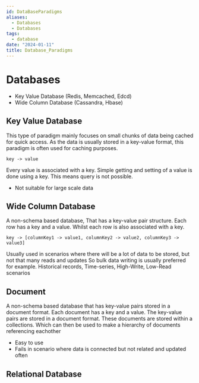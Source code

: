 ```yaml
---
id: DataBaseParadigms
aliases:
  - Databases
  - Databases 
tags:
  - database
date: "2024-01-11"
title: Database_Paradigms
---
```


# Databases 
- Key Value Database (Redis, Memcached, Edcd)
- Wide Column Database (Cassandra, Hbase)

## Key Value Database
This type of paradigm mainly focuses on small chunks of data being cached for quick access. As the data is usually stored in a key-value format, this paradigm is often used for caching purposes.

```
key -> value 
```
Every value is associated with a key. Simple getting and setting of a value is done using a key.
This means query is not possible.

- Not suitable for large scale data 

## Wide Column Database 
A non-schema based database, That has a key-value pair structure. Each row has a key and a value. Whilst each row is also associated with a key.
```
key -> [columnKey1 -> value1, columnKey2 -> value2, columnKey3 -> value3]
```
Usually used in scenarios where there will be a lot of data to be stored, but not that many reads and updates 
So bulk data writing is usually preferred for example. Historical records, Time-series, High-Write, Low-Read scenarios

## Document 
A non-schema based database that has key-value pairs stored in a document format. Each document has a key and a value. The key-value pairs are stored in a document format. These documents are stored within a collections. Which can then be used to make a hierarchy of documents referencing eachother 

- Easy to use 
- Fails in scenario where data is connected but not related and updated often 

## Relational Database













